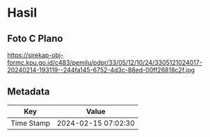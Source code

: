 # Hasil

## Foto C Plano

https://sirekap-obj-formc.kpu.go.id/c483/pemilu/pdpr/33/05/12/10/24/3305121024017-20240214-193119--244fa145-6752-4d3c-88ed-00ff26818c2f.jpg


## Metadata

| Key        | Value               |
| ---------- | ------------------- |
| Time Stamp | 2024-02-15 07:02:30 |



